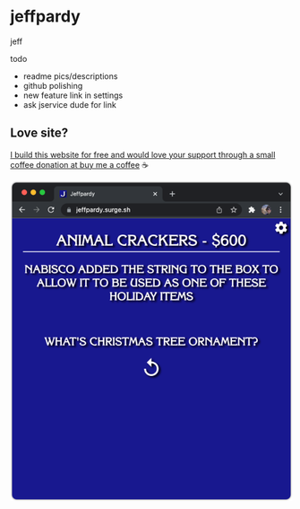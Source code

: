 # jeffpardy
jeff


todo
* readme pics/descriptions
* github polishing
* new feature link in settings
* ask jservice dude for link


## Love site?

[I build this website for free and would love your support through a small coffee donation at buy me a coffee](https://www.buymeacoffee.com/akump) ☕

![Alt text](./example.png?raw=true 'Title')